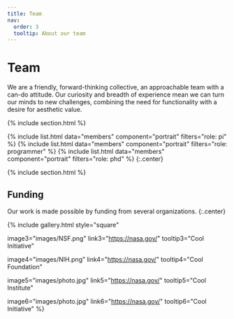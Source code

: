 ```yaml
---
title: Team
nav:
  order: 3
  tooltip: About our team
---
```


# <i class="fas fa-users"></i>Team

We are a friendly, forward-thinking collective, an approachable team with a can-do attitude. Our curiosity and breadth of experience mean we can turn our minds to new challenges, combining the need for functionality with a desire for aesthetic value.


{% include section.html %}

{%
  include list.html
  data="members"
  component="portrait"
  filters="role: pi"
%}
{%
  include list.html
  data="members"
  component="portrait"
  filters="role: programmer"
%}
{%
  include list.html
  data="members"
  component="portrait"
  filters="role: phd"
%}
{:.center}

<!-- {% include section.html background="images/banner.jpg" dark=true%}

Lorem ipsum dolor sit amet, consectetur adipiscing elit, sed do eiusmod tempor incididunt ut labore et dolore magna aliqua.
Ut enim ad minim veniam, quis nostrud exercitation ullamco laboris nisi ut aliquip ex ea commodo consequat. -->

{% include section.html %}

## Funding

Our work is made possible by funding from several organizations.
{:.center}

{%
  include gallery.html
  style="square"


  image3="images/NSF.png"
  link3="https://nasa.gov/"
  tooltip3="Cool Initiative"

  image4="images/NIH.png"
  link4="https://nasa.gov/"
  tooltip4="Cool Foundation"

  image5="images/photo.jpg"
  link5="https://nasa.gov/"
  tooltip5="Cool Institute"

  image6="images/photo.jpg"
  link6="https://nasa.gov/"
  tooltip6="Cool Initiative"
%}
